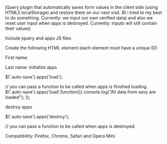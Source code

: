 jQuery plugin that automatically saves form values in the client side (using HTML5 localStorage) and restore them on our next visit. Bt i tried to my best to do something. Currently: we input our own verified data) and also we reset user input when apps is destroyed. Currently: inputs will still contain their values)

Include jquery and apps JS files

<script src="jquery.js"></script> <script src="MamFrienz.min.js"></script>
Create the following HTML element (each element must have a unique ID)

First name:

Last name:
initialize apps

$('.auto-save').apps('load');

// you can pass a function to be called when apps is finished loading. $('.auto-save').apps('load',function(){ console.log("All data from savy are loaded"); });

destroy apps

$('.auto-save').apps('destroy');

// you can pass a function to be called when apps is destroyed.

Compatibility: Firefox, Chrome, Safari and Opera Mini.
